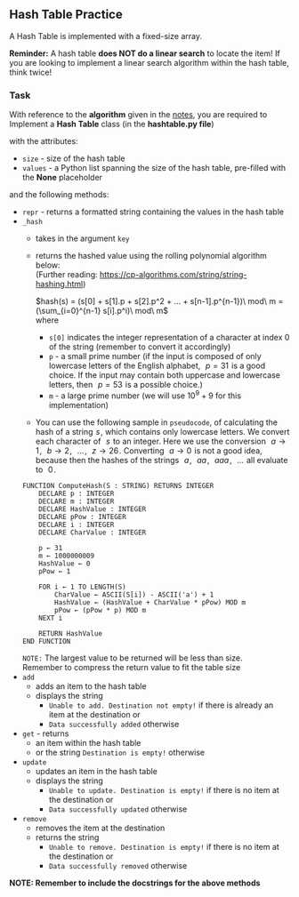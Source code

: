## Hash Table Practice

A Hash Table is implemented with a fixed-size array.

**Reminder:** A hash table **does NOT do a linear search** to locate the item! If you are looking to implement a linear search algorithm within the hash table, think twice!

### Task

With reference to the **algorithm** given in the [notes](https://docs.google.com/document/d/18-ROQl3yrCsoCzIDRKCvKqx82IprpE5UoxTVyPfw8bo/edit?tab=t.0#heading=h.n8aq0nk6ho4p), you are required to Implement a **Hash Table** class (in the **hashtable.py file**)  

with the attributes:  
- `size` - size of the hash table
- `values` - a Python list spanning the size of the hash table, pre-filled with the **None** placeholder

and the following methods:  
- `repr` - returns a formatted string containing the values in the hash table
- `_hash`
    - takes in the argument `key`
    - returns the hashed value using the rolling polynomial algorithm below:  
      (Further reading: https://cp-algorithms.com/string/string-hashing.html)  
        
      $`hash(s) = (s[0] + s[1].p + s[2].p^2 + ... + s[n-1].p^{n-1})\ mod\ m = (\sum_{i=0}^{n-1} s[i].p^i)\ mod\ m`$  
      where
      - `s[0]` indicates the integer representation of a character at index 0 of the string (remember to convert it accordingly)
      - `p` - a small prime number (if the input is composed of only lowercase letters of the English alphabet,  
        $p = 31$  is a good choice. If the input may contain both uppercase and lowercase letters, then  
        $p = 53$  is a possible choice.)
      - `m` - a large prime number (we will use $`10^9+9`$ for this implementation)

    - You can use the following sample in `pseudocode`, of calculating the hash of a string 
    $s$ , which contains only lowercase letters. We convert each character of  
    $s$  to an integer. Here we use the conversion  
    $a \rightarrow 1$ ,  
    $b \rightarrow 2$ ,  
    $\dots$ ,  
    $z \rightarrow 26$ . Converting  
    $a \rightarrow 0$  is not a good idea, because then the hashes of the strings  
    $a$ ,  
    $aa$ ,  
    $aaa$ ,  
    $\dots$  all evaluate to  
    $0$ .
    ```code
    FUNCTION ComputeHash(S : STRING) RETURNS INTEGER
        DECLARE p : INTEGER
        DECLARE m : INTEGER
        DECLARE HashValue : INTEGER
        DECLARE pPow : INTEGER
        DECLARE i : INTEGER
        DECLARE CharValue : INTEGER

        p ← 31
        m ← 1000000009
        HashValue ← 0
        pPow ← 1

        FOR i ← 1 TO LENGTH(S)
            CharValue ← ASCII(S[i]) - ASCII('a') + 1
            HashValue ← (HashValue + CharValue * pPow) MOD m
            pPow ← (pPow * p) MOD m
        NEXT i

        RETURN HashValue
    END FUNCTION
    ```
    `NOTE:` The largest value to be returned will be less than size.   
    Remember to compress the return value to fit the table size 
- `add`
    - adds an item to the hash table
    - displays the string
        - `Unable to add. Destination not empty!` if there is already an item at the destination or
        - `Data successfully added` otherwise
- `get` - returns
    - an item within the hash table
    - or the string `Destination is empty!` otherwise
- `update`
    - updates an item in the hash table
    - displays the string
        - `Unable to update. Destination is empty!` if there is no item at the destination or
        - `Data successfully updated` otherwise
- `remove`
    - removes the item at the destination
    - returns the string
        - `Unable to remove. Destination is empty!` if there is no item at the destination or
        - `Data successfully removed` otherwise

**NOTE: Remember to include the docstrings for the above methods**